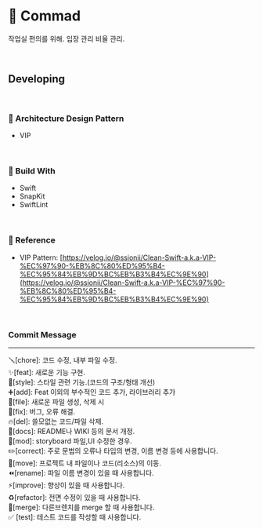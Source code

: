 # 🚪 Commad

작업실 편의를 위해. 입장 관리 비율 관리.

<br>

## Developing


<br>

### 📝 Architecture Design Pattern

- VIP

<br>

### 🔧 Build With

- Swift
- SnapKit
- SwiftLint

<br>

### 📒 Reference

- VIP Pattern: [https://velog.io/@ssionii/Clean-Swift-a.k.a-VIP-%EC%97%90-%EB%8C%80%ED%95%B4-%EC%95%84%EB%9D%BC%EB%B3%B4%EC%9E%90](https://velog.io/@ssionii/Clean-Swift-a.k.a-VIP-%EC%97%90-%EB%8C%80%ED%95%B4-%EC%95%84%EB%9D%BC%EB%B3%B4%EC%9E%90)

<br>

### Commit Message
---

🪛[chore]: 코드 수정, 내부 파일 수정. <br>
✨[feat]: 새로운 기능 구현. <br>
🎨[style]: 스타일 관련 기능.(코드의 구조/형태 개선) <br>
➕[add]: Feat 이외의 부수적인 코드 추가, 라이브러리 추가 <br>
🔧[file]: 새로운 파일 생성, 삭제 시 <br>
🐛[fix]: 버그, 오류 해결. <br>
🔥[del]: 쓸모없는 코드/파일 삭제. <br>
📝[docs]: README나 WIKI 등의 문서 개정. <br>
💄[mod]: storyboard 파일,UI 수정한 경우. <br>
✏️[correct]: 주로 문법의 오류나 타입의 변경, 이름 변경 등에 사용합니다. <br>
🚚[move]: 프로젝트 내 파일이나 코드(리소스)의 이동. <br>
⏪️[rename]: 파일 이름 변경이 있을 때 사용합니다. <br>
⚡️[improve]: 향상이 있을 때 사용합니다. <br>
♻️[refactor]: 전면 수정이 있을 때 사용합니다. <br>
🔀[merge]: 다른브렌치를 merge 할 때 사용합니다. <br>
✅ [test]: 테스트 코드를 작성할 때 사용합니다. <br>
